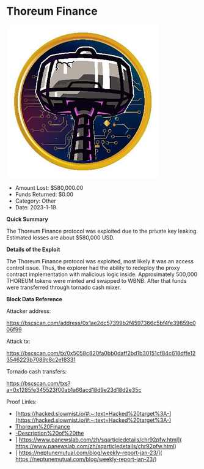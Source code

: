 # Thoreum Finance
![Thoreum Finance](/rektimages/Thoreum-Finance.png)
- Amount Lost: $580,000.00
- Funds Returned: $0.00
- Category: Other
- Date: 2023-1-19

**Quick Summary**

The Thoreum Finance protocol was exploited due to the private key leaking.  Estimated losses are about $580,000 USD.

  


 **Details of the Exploit**

The Thoreum Finance protocol was exploited, most likely it was an access control issue. Thus, the explorer had the ability to redeploy the proxy contract implementation with malicious logic inside. Approximately 500,000 THOREUM tokens were minted and swapped to WBNB. After that funds were transferred through tornado cash mixer.

  


 **Block Data Reference**

Attacker address: 

https://bscscan.com/address/0x1ae2dc57399b2f4597366c5bf4fe39859c006f99

  


Attack tx: 

https://bscscan.com/tx/0x5058c820fa0bb0daff2bd1b30151cf84c618dffe123546223b7089c8c2e18331

  


Tornado cash transfers: 

https://bscscan.com/txs?a=0x1285fe345523f00ab1a66acd18d9e23d18d2e35c

  



Proof Links:
- [https://hacked.slowmist.io/#:~:text=Hacked%20target%3A-](https://hacked.slowmist.io/#:~:text=Hacked%20target%3A-)
- [Thoreum%20Finance](Thoreum%20Finance)
- [-Description%20of%20the](-Description%20of%20the)
- [ https://www.panewslab.com/zh/sqarticledetails/chr92pfw.html]( https://www.panewslab.com/zh/sqarticledetails/chr92pfw.html)
- [ https://neptunemutual.com/blog/weekly-report-jan-23/]( https://neptunemutual.com/blog/weekly-report-jan-23/)


